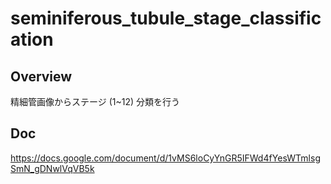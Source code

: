 # seminiferous_tubule_stage_classification

## Overview

精細管画像からステージ (1~12) 分類を行う

## Doc

https://docs.google.com/document/d/1vMS6loCyYnGR5IFWd4fYesWTmlsgSmN_gDNwlVqVB5k